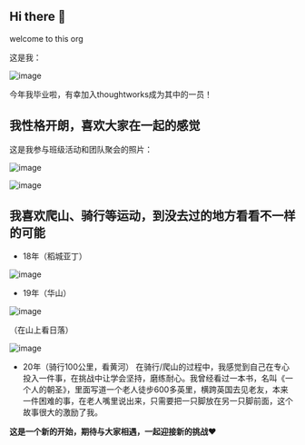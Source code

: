 ## Hi there 👋

<!--

**Here are some ideas to get you started:**

🙋‍♀️ A short introduction - what is your organization all about?
🌈 Contribution guidelines - how can the community get involved?
👩‍💻 Useful resources - where can the community find your docs? Is there anything else the community should know?
🍿 Fun facts - what does your team eat for breakfast?
🧙 Remember, you can do mighty things with the power of [Markdown](https://docs.github.com/github/writing-on-github/getting-started-with-writing-and-formatting-on-github/basic-writing-and-formatting-syntax)
-->



welcome to this org

这是我：

![image](../../../typora%E5%9B%BE%E5%83%8F/167257479-1e8222cc-9fac-4496-811b-489d29dc85f7.png)

今年我毕业啦，有幸加入thoughtworks成为其中的一员！

## 我性格开朗，喜欢大家在一起的感觉

这是我参与班级活动和团队聚会的照片：

![image](../../../typora%E5%9B%BE%E5%83%8F/167257739-95a64c30-6eb5-4e81-b1f3-f24c49e7f4b0.png)

![image](../../../typora%E5%9B%BE%E5%83%8F/167257702-e24987d1-9bde-4602-8341-426827d4928a.png)


## 我喜欢爬山、骑行等运动，到没去过的地方看看不一样的可能

- 18年（稻城亚丁）

![image](../../../typora%E5%9B%BE%E5%83%8F/167257670-299f9619-0764-421d-8bd2-57e754ad5d9b.png)

- 19年（华山）

![image](../../../typora%E5%9B%BE%E5%83%8F/167257768-8461df10-ff30-4add-8ea9-10e7934a43c3.png)

（在山上看日落）

![image](../../../typora%E5%9B%BE%E5%83%8F/167257757-b5cadb33-5f0b-49c7-a86c-ed69a3c255c4.png)


- 20年（骑行100公里，看黄河）
  在骑行/爬山的过程中，我感觉到自己在专心投入一件事，在挑战中让学会坚持，磨练耐心。我曾经看过一本书，名叫《一个人的朝圣》，里面写道一个老人徒步600多英里，横跨英国去见老友，本来一件困难的事，在老人嘴里说出来，只需要把一只脚放在另一只脚前面，这个故事很大的激励了我。

**这是一个新的开始，期待与大家相遇，一起迎接新的挑战♥**







